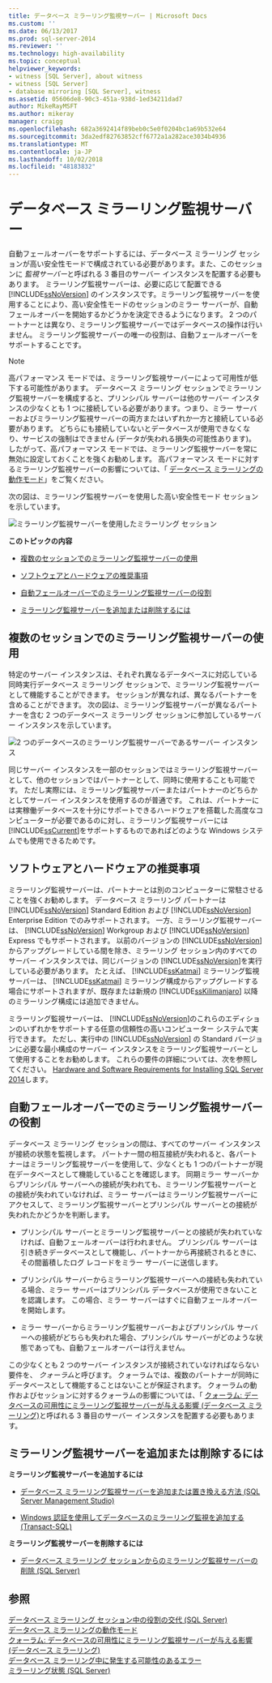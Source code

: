 ```yaml
---
title: データベース ミラーリング監視サーバー | Microsoft Docs
ms.custom: ''
ms.date: 06/13/2017
ms.prod: sql-server-2014
ms.reviewer: ''
ms.technology: high-availability
ms.topic: conceptual
helpviewer_keywords:
- witness [SQL Server], about witness
- witness [SQL Server]
- database mirroring [SQL Server], witness
ms.assetid: 05606de8-90c3-451a-938d-1ed34211dad7
author: MikeRayMSFT
ms.author: mikeray
manager: craigg
ms.openlocfilehash: 682a3692414f89beb0c5e0f0204bc1a69b532e64
ms.sourcegitcommit: 3da2edf82763852cff6772a1a282ace3034b4936
ms.translationtype: MT
ms.contentlocale: ja-JP
ms.lasthandoff: 10/02/2018
ms.locfileid: "48183832"
---
```

# <a name="database-mirroring-witness"></a>データベース ミラーリング監視サーバー
  自動フェールオーバーをサポートするには、データベース ミラーリング セッションが高い安全性モードで構成されている必要があります。また、このセッションに *監視サーバー*と呼ばれる 3 番目のサーバー インスタンスを配置する必要もあります。 ミラーリング監視サーバーは、必要に応じて配置できる [!INCLUDE[ssNoVersion](../../includes/ssnoversion-md.md)] のインスタンスです。ミラーリング監視サーバーを使用することにより、高い安全性モードのセッションのミラー サーバーが、自動フェールオーバーを開始するかどうかを決定できるようになります。 2 つのパートナーとは異なり、ミラーリング監視サーバーではデータベースの操作は行いません。 ミラーリング監視サーバーの唯一の役割は、自動フェールオーバーをサポートすることです。  
  
> [!NOTE]  
>  高パフォーマンス モードでは、ミラーリング監視サーバーによって可用性が低下する可能性があります。 データベース ミラーリング セッションでミラーリング監視サーバーを構成すると、プリンシパル サーバーは他のサーバー インスタンスの少なくとも 1 つに接続している必要があります。つまり、ミラー サーバーおよびミラーリング監視サーバーの両方またはいずれか一方と接続している必要があります。 どちらにも接続していないとデータベースが使用できなくなり、サービスの強制はできません (データが失われる損失の可能性あります)。 したがって、高パフォーマンス モードでは、ミラーリング監視サーバーを常に無効に設定しておくことを強くお勧めします。 高パフォーマンス モードに対するミラーリング監視サーバーの影響については、「 [データベース ミラーリングの動作モード](database-mirroring-operating-modes.md)」をご覧ください。  
  
 次の図は、ミラーリング監視サーバーを使用した高い安全性モード セッションを示しています。  
  
 ![ミラーリング監視サーバーを使用したミラーリング セッション](../media/dbm-3-way-session-intro.gif "ミラーリング監視サーバーを使用したミラーリング セッション")  
  
 **このトピックの内容**  
  
-   [複数のセッションでのミラーリング監視サーバーの使用](#InMultipleSessions)  
  
-   [ソフトウェアとハードウェアの推奨事項](#SwHwRecommendations)  
  
-   [自動フェールオーバーでのミラーリング監視サーバーの役割](#InAutoFo)  
  
-   [ミラーリング監視サーバーを追加または削除するには](#AddRemoveWitness)  
  
##  <a name="InMultipleSessions"></a> 複数のセッションでのミラーリング監視サーバーの使用  
 特定のサーバー インスタンスは、それぞれ異なるデータベースに対応している同時実行データベース ミラーリング セッションで、ミラーリング監視サーバーとして機能することができます。 セッションが異なれば、異なるパートナーを含めることができます。 次の図は、ミラーリング監視サーバーが異なるパートナーを含む 2 つのデータベース ミラーリング セッションに参加しているサーバー インスタンスを示しています。  
  
 ![2 つのデータベースのミラーリング監視サーバーであるサーバー インスタンス](../media/dbm-witness-in-2-sessions.gif "2 つのデータベースのミラーリング監視サーバーであるサーバー インスタンス")  
  
 同じサーバー インスタンスを一部のセッションではミラーリング監視サーバーとして、他のセッションではパートナーとして、同時に使用することも可能です。 ただし実際には、ミラーリング監視サーバーまたはパートナーのどちらかとしてサーバー インスタンスを使用するのが普通です。 これは、パートナーには実稼働データベースを十分にサポートできるハードウェアを搭載した高度なコンピューターが必要であるのに対し、ミラーリング監視サーバーには [!INCLUDE[ssCurrent](../../includes/sscurrent-md.md)]をサポートするものであればどのような Windows システムでも使用できるためです。  
  
##  <a name="SwHwRecommendations"></a> ソフトウェアとハードウェアの推奨事項  
 ミラーリング監視サーバーは、パートナーとは別のコンピューターに常駐させることを強くお勧めします。 データベース ミラーリング パートナーは [!INCLUDE[ssNoVersion](../../includes/ssnoversion-md.md)] Standard Edition および [!INCLUDE[ssNoVersion](../../includes/ssnoversion-md.md)] Enterprise Edition でのみサポートされます。 一方、ミラーリング監視サーバーは、 [!INCLUDE[ssNoVersion](../../includes/ssnoversion-md.md)] Workgroup および [!INCLUDE[ssNoVersion](../../includes/ssnoversion-md.md)] Express でもサポートされます。 以前のバージョンの [!INCLUDE[ssNoVersion](../../includes/ssnoversion-md.md)]からアップグレードしている間を除き、ミラーリング セッション内のすべてのサーバー インスタンスでは、同じバージョンの [!INCLUDE[ssNoVersion](../../includes/ssnoversion-md.md)]を実行している必要があります。 たとえば、 [!INCLUDE[ssKatmai](../../includes/sskatmai-md.md)] ミラーリング監視サーバーは、 [!INCLUDE[ssKatmai](../../includes/sskatmai-md.md)] ミラーリング構成からアップグレードする場合にサポートされますが、既存または新規の [!INCLUDE[ssKilimanjaro](../../includes/sskilimanjaro-md.md)] 以降のミラーリング構成には追加できません。  
  
 ミラーリング監視サーバーは、 [!INCLUDE[ssNoVersion](../../includes/ssnoversion-md.md)]のこれらのエディションのいずれかをサポートする任意の信頼性の高いコンピューター システムで実行できます。 ただし、実行中の [!INCLUDE[ssNoVersion](../../includes/ssnoversion-md.md)] の Standard バージョンに必要な最小構成のサーバー インスタンスをミラーリング監視サーバーとして使用することをお勧めします。 これらの要件の詳細については、次を参照してください。 [Hardware and Software Requirements for Installing SQL Server 2014](../../sql-server/install/hardware-and-software-requirements-for-installing-sql-server.md)します。  
  
##  <a name="InAutoFo"></a> 自動フェールオーバーでのミラーリング監視サーバーの役割  
 データベース ミラーリング セッションの間は、すべてのサーバー インスタンスが接続の状態を監視します。 パートナー間の相互接続が失われると、各パートナーはミラーリング監視サーバーを使用して、少なくとも 1 つのパートナーが現在データベースとして機能していることを確認します。 同期ミラー サーバーからプリンシパル サーバーへの接続が失われても、ミラーリング監視サーバーとの接続が失われていなければ、ミラー サーバーはミラーリング監視サーバーにアクセスして、ミラーリング監視サーバーとプリンシパル サーバーとの接続が失われたかどうかを判断します。  
  
-   プリンシパル サーバーとミラーリング監視サーバーとの接続が失われていなければ、自動フェールオーバーは行われません。 プリンシパル サーバーは引き続きデータベースとして機能し、パートナーから再接続されるときに、その間蓄積したログ レコードをミラー サーバーに送信します。  
  
-   プリンシパル サーバーからミラーリング監視サーバーへの接続も失われている場合、ミラー サーバーはプリンシパル データベースが使用できないことを認識します。 この場合、ミラー サーバーはすぐに自動フェールオーバーを開始します。  
  
-   ミラー サーバーからミラーリング監視サーバーおよびプリンシパル サーバーへの接続がどちらも失われた場合、プリンシパル サーバーがどのような状態であっても、自動フェールオーバーは行えません。  
  
 この少なくとも 2 つのサーバー インスタンスが接続されていなければならない要件を、 *クォーラム*と呼びます。 クォーラムでは、複数のパートナーが同時にデータベースとして機能することはないことが保証されます。 クォーラムの動作およびセッションに対するクォーラムの影響については、「 [クォーラム: データベースの可用性にミラーリング監視サーバーが与える影響 &#40;データベース ミラーリング&#41;](quorum-how-a-witness-affects-database-availability-database-mirroring.md)と呼ばれる 3 番目のサーバー インスタンスを配置する必要もあります。  
  
##  <a name="AddRemoveWitness"></a> ミラーリング監視サーバーを追加または削除するには  
 **ミラーリング監視サーバーを追加するには**  
  
-   [データベース ミラーリング監視サーバーを追加または置き換える方法 &#40;SQL Server Management Studio&#41;](../database-mirroring/add-or-replace-a-database-mirroring-witness-sql-server-management-studio.md)  
  
-   [Windows 認証を使用してデータベースのミラーリング監視を追加する &#40;Transact-SQL&#41;](add-a-database-mirroring-witness-using-windows-authentication-transact-sql.md)  
  
 **ミラーリング監視サーバーを削除するには**  
  
-   [データベース ミラーリング セッションからのミラーリング監視サーバーの削除 &#40;SQL Server&#41;](remove-the-witness-from-a-database-mirroring-session-sql-server.md)  
  
## <a name="see-also"></a>参照  
 [データベース ミラーリング セッション中の役割の交代 &#40;SQL Server&#41;](role-switching-during-a-database-mirroring-session-sql-server.md)   
 [データベース ミラーリングの動作モード](database-mirroring-operating-modes.md)   
 [クォーラム: データベースの可用性にミラーリング監視サーバーが与える影響 &#40;データベース ミラーリング&#41;](quorum-how-a-witness-affects-database-availability-database-mirroring.md)   
 [データベース ミラーリング中に発生する可能性のあるエラー](possible-failures-during-database-mirroring.md)   
 [ミラーリング状態 &#40;SQL Server&#41;](mirroring-states-sql-server.md)  
  
  
